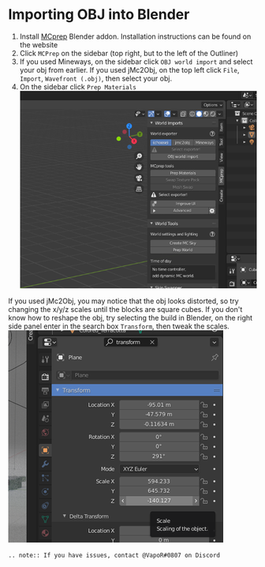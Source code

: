<!---
title: Importing OBJ into Blender
path: /buildtheearth/rendering/blender
version: 1.0.0
authors:
    - @VapoR
--->

# Importing OBJ into Blender

1. Install [MCprep](https://theduckcow.com/dev/blender/mcprep/) Blender addon. Installation instructions can be found on the website
2. Click `MCPrep` on the sidebar (top right, but to the left of the Outliner)
3. If you used Mineways, on the sidebar click `OBJ world import` and select your obj from earlier. If you used jMc2Obj, on the top left click `File`, `Import`, `Wavefront (.obj)`, then select your obj.
4. On the sidebar click `Prep Materials` 
![Blender Sidebar](../../../../images/blender_sidebar.png)
 
If you used jMc2Obj, you may notice that the obj looks distorted, so try changing the x/y/z scales until the blocks are square cubes.
If you don't know how to reshape the obj, try selecting the build in Blender, on the right side panel enter in the search box `Transform`, then tweak the scales.
![Transform](../../../../images/transform.png)
```eval_rst
.. note:: If you have issues, contact @VapoR#0807 on Discord
```
